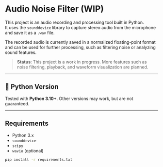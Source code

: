 # Audio Noise Filter (WIP)

This project is an audio recording and processing tool built in Python.  
It uses the `sounddevice` library to capture stereo audio from the microphone and save it as a `.wav` file.

The recorded audio is currently saved in a normalized floating-point format and can be used for further processing, such as filtering noise or analyzing sound features.

> **Status**: This project is a work in progress. More features such as noise filtering, playback, and waveform visualization are planned.

---

## 🐍 Python Version

Tested with **Python 3.10+**. Other versions may work, but are not guaranteed.

---
## Requirements

- Python 3.x  
- `sounddevice`  
- `scipy`  
- `wavio` (optional)

```bash
pip install -r requirements.txt
```